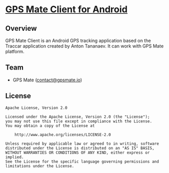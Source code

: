 # [GPS Mate Client for Android](https://gpsmate.io)

## Overview

GPS Mate Client is an Android GPS tracking application based on the Traccar application created by Anton Tananaev. It can work with GPS Mate platform.

## Team

- GPS Mate ([contact@gpsmate.io](mailto:contact@gpsmate.io))

## License

    Apache License, Version 2.0

    Licensed under the Apache License, Version 2.0 (the "License");
    you may not use this file except in compliance with the License.
    You may obtain a copy of the License at

        http://www.apache.org/licenses/LICENSE-2.0

    Unless required by applicable law or agreed to in writing, software
    distributed under the License is distributed on an "AS IS" BASIS,
    WITHOUT WARRANTIES OR CONDITIONS OF ANY KIND, either express or implied.
    See the License for the specific language governing permissions and
    limitations under the License.
